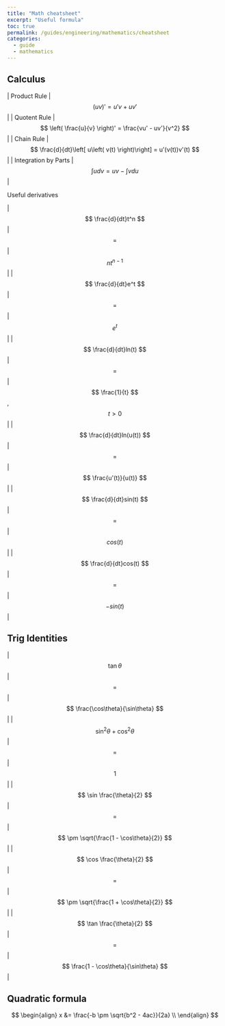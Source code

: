 ```yaml
---
title: "Math cheatsheet"
excerpt: "Useful formula"
toc: true
permalink: /guides/engineering/mathematics/cheatsheet
categories:
  - guide
  - mathematics
---
```


## Calculus

| Product Rule | $$ \left( uv \right)' = u'v + uv' $$ |
| Quotent Rule | $$ \left( \frac{u}{v} \right)' = \frac{vu' - uv'}{v^2} $$ |
| Chain Rule | $$ \frac{d}{dt}\left[ u\left( v(t) \right)\right] = u'(v(t))v'(t) $$ |
| Integration by Parts | $$ \int u dv = uv - \int vdu $$ |

Useful derivatives

| $$ \frac{d}{dt}t^n $$ | $$ = $$ | $$ nt^{n-1} $$ |
| $$ \frac{d}{dt}e^t $$ | $$ = $$ | $$ e^{t} $$ |
| $$ \frac{d}{dt}ln(t) $$ | $$ = $$ | $$ \frac{1}{t} $$, $$ t > 0 $$ |
| $$ \frac{d}{dt}ln(u(t)) $$ | $$ = $$ | $$ \frac{u'(t)}{u(t)} $$ |
| $$ \frac{d}{dt}sin(t) $$ | $$ = $$ | $$ cos(t) $$ |
| $$ \frac{d}{dt}cos(t) $$ | $$ = $$ | $$ -sin(t) $$ |

## Trig Identities

| $$ \tan \theta $$ | $$ = $$ | $$ \frac{\cos\theta}{\sin\theta} $$ |
| $$ \sin^2 \theta + \cos^2 \theta $$ | $$ = $$ | $$ 1 $$ |
| $$ \sin \frac{\theta}{2} $$ | $$ = $$ | $$ \pm \sqrt{\frac{1 - \cos\theta}{2}} $$ |
| $$ \cos \frac{\theta}{2} $$ | $$ = $$ | $$ \pm \sqrt{\frac{1 + \cos\theta}{2}} $$ |
| $$ \tan \frac{\theta}{2} $$ | $$ = $$ | $$ \frac{1 - \cos\theta}{\sin\theta} $$ |

## Quadratic formula

$$ 
\begin{align}
x &= \frac{-b \pm \sqrt{b^2 - 4ac}}{2a} \\
\end{align} 
$$
